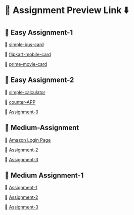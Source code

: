 # 🔗 Assignment Preview Link ⬇️
## 📁 Easy Assignment-1
📂  [simple-bus-card](https://js-jssignment-1.vercel.app/)

📂  [flipkart-mobile-card](https://assignment-2-seven-lime.vercel.app/)

📂  [prime-movie-card](https://assignment-3-three-sigma.vercel.app/)

## 📁 Easy Assignment-2

📂  [simple-calculator]()


📂  [counter-APP]()


📂 [Assignment-3]()

## 📁 Medium-Assignment


📂  [Amazon Login Page](https://amazon-login-page.vercel.app/)


📂 [Assignment-2]()


📂 [Assignment-3]()

## 📁 Medium Assignment-1
📂 [Assignment-1]()

📂 [Assignment-2]()

📂 [Assignment-3]()



